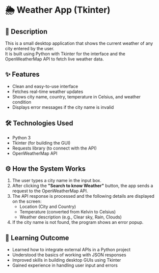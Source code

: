 # 🌦️ Weather App (Tkinter)

## 📖 Description
This is a small desktop application that shows the current weather of any city entered by the user.  
It is built using Python with Tkinter for the interface and the OpenWeatherMap API to fetch live weather data.

## ✨ Features
- Clean and easy-to-use interface  
- Fetches real-time weather updates  
- Shows city name, country, temperature in Celsius, and weather condition  
- Displays error messages if the city name is invalid  

## 🛠️ Technologies Used
- Python 3  
- Tkinter (for building the GUI)  
- Requests library (to connect with the API)  
- OpenWeatherMap API  

## ⚙️ How the System Works
1. The user types a city name in the input box.  
2. After clicking the **"Search to know Weather"** button, the app sends a request to the OpenWeatherMap API.  
3. The API response is processed and the following details are displayed on the screen:  
   - Location (City and Country)  
   - Temperature (converted from Kelvin to Celsius)  
   - Weather description (e.g., Clear sky, Rain, Clouds)  
4. If the city name is not found, the program shows an error popup.  

## 🎯 Learning Outcome
- Learned how to integrate external APIs in a Python project  
- Understood the basics of working with JSON responses  
- Improved skills in building desktop GUIs using Tkinter  
- Gained experience in handling user input and errors  